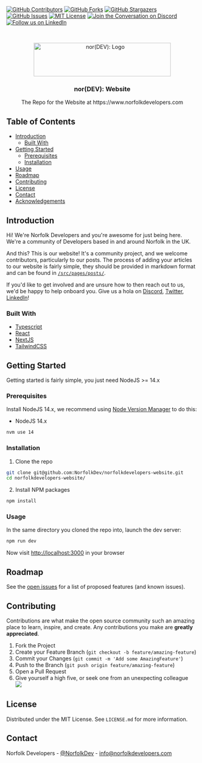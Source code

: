 <!-- PROJECT SHIELDS -->

[![GitHub Contributors][contributors-shield]][contributors-url]
[![GitHub Forks][forks-shield]][forks-url]
[![GitHub Stargazers][stars-shield]][stars-url]
[![GitHub Issues][issues-shield]][issues-url]
[![MIT License][license-shield]][license-url]
[![Join the Conversation on Discord][discord-shield]][discord-url]
[![Follow us on LinkedIn][linkedin-shield]][linkedin-url]

<br />
<p align="center">
  <a href="https://github.com/NorfolkDev/norfolkdevelopers-website">
    <img src="https://norfolkdevelopers.s3.eu-west-2.amazonaws.com/logo.png" alt="nor(DEV): Logo" width="360" height="88">
  </a>

  <h3 align="center">nor(DEV): Website</h3>

  <p align="center">
    The Repo for the Website at https://www.norfolkdevelopers.com
  </p>
</p>

<!-- TABLE OF CONTENTS -->

## Table of Contents

- [Introduction](#introduction)
  - [Built With](#built-with)
- [Getting Started](#getting-started)
  - [Prerequisites](#prerequisites)
  - [Installation](#installation)
- [Usage](#usage)
- [Roadmap](#roadmap)
- [Contributing](#contributing)
- [License](#license)
- [Contact](#contact)
- [Acknowledgements](#acknowledgements)

<!-- ABOUT THE PROJECT -->

## Introduction

Hi! We're Norfolk Developers and you're awesome for just being here. We're a community of Developers based in and around
Norfolk in the UK.

And this? This is our website! It's a community project, and we welcome contributors, particularly to our posts. The
process of adding your articles to our website is fairly simple, they should be provided in markdown format and can be
found in [`/src/pages/posts/`](https://github.com/NorfolkDev/norfolkdevelopers-website/tree/master/src/pages/posts).

If you'd like to get involved and are unsure how to then reach out to us, we'd be happy to help onboard you. Give us a hola on [Discord][discord-url], [Twitter][twitter-url], [LinkedIn][linkedin-url]!

### Built With

- [Typescript](https://www.typescriptlang.org/)
- [React](https://reactjs.org/)
- [NextJS](https://nextjs.org/)
- [TailwindCSS](https://tailwindcss.com/)

<!-- GETTING STARTED -->

## Getting Started

Getting started is fairly simple, you just need NodeJS >= 14.x

### Prerequisites

Install NodeJS 14.x, we recommend using [Node Version Manager](https://github.com/nvm-sh/nvm) to do this:

- NodeJS 14.x

```sh
nvm use 14
```

### Installation

1. Clone the repo

```sh
git clone git@github.com:NorfolkDev/norfolkdevelopers-website.git
cd norfolkdevelopers-website/
```

2. Install NPM packages

```sh
npm install
```

### Usage

In the same directory you cloned the repo into, launch the dev server:

```sh
npm run dev
```

Now visit <http://localhost:3000> in your browser

<!-- ROADMAP -->

## Roadmap

See the [open issues](https://github.com/NorfolkDev/norfolkdevelopers-website/issues) for a list of proposed features (and known issues).

<!-- CONTRIBUTING -->

## Contributing

Contributions are what make the open source community such an amazing place to learn, inspire, and create. Any contributions you make are **greatly appreciated**.

1. Fork the Project
2. Create your Feature Branch (`git checkout -b feature/amazing-feature`)
3. Commit your Changes (`git commit -m 'Add some AmazingFeature'`)
4. Push to the Branch (`git push origin feature/amazing-feature`)
5. Open a Pull Request
6. Give yourself a high five, or seek one from an unexpecting colleague<br /><img src="https://media.giphy.com/media/3oEjHV0z8S7WM4MwnK/giphy.gif" />

<!-- LICENSE -->

## License

Distributed under the MIT License. See `LICENSE.md` for more information.

<!-- CONTACT -->

## Contact

Norfolk Developers - [@NorfolkDev](https://twitter.com/NorfolkDev) - info@norfolkdevelopers.com

<!-- MARKDOWN LINKS & IMAGES -->

[contributors-shield]: https://img.shields.io/github/contributors/NorfolkDev/norfolkdevelopers-website.svg?style=flat-square
[contributors-url]: https://github.com/NorfolkDev/norfolkdevelopers-website/graphs/contributors
[forks-shield]: https://img.shields.io/github/forks/NorfolkDev/norfolkdevelopers-website.svg?style=flat-square
[forks-url]: https://github.com/NorfolkDev/norfolkdevelopers-website/network/members
[stars-shield]: https://img.shields.io/github/stars/NorfolkDev/norfolkdevelopers-website.svg?style=flat-square
[stars-url]: https://github.com/NorfolkDev/norfolkdevelopers-website/stargazers
[issues-shield]: https://img.shields.io/github/issues/NorfolkDev/norfolkdevelopers-website.svg?style=flat-square
[issues-url]: https://github.com/NorfolkDev/norfolkdevelopers-website/issues
[license-shield]: https://img.shields.io/github/license/NorfolkDev/norfolkdevelopers-website.svg?style=flat-square
[license-url]: https://github.com/NorfolkDev/norfolkdevelopers-website/blob/master/LICENSE.txt
[twitter-shield]: https://img.shields.io/twitter/follow/NorfolkDev?style=social
[twitter-url]: https://twitter.com/NorfolkDev
[linkedin-shield]: https://img.shields.io/badge/-LinkedIn-black.svg?style=flat-square&logo=linkedin&colorB=555
[linkedin-url]: https://linkedin.com/company/norfolk-developers-ltd-/
[discord-shield]: https://img.shields.io/discord/680873189106384900
[discord-url]: https://discord.gg/WQwrYrS
